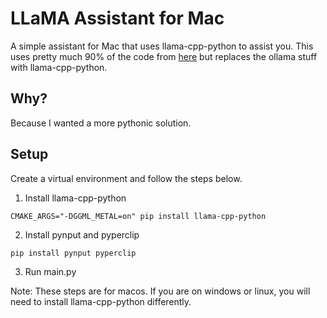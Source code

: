 # LLaMA Assistant for Mac

A simple assistant for Mac that uses llama-cpp-python to assist you. This uses pretty much 90% of the code from [here](https://github.com/patrickloeber/ai-typing-assistant/blob/main/main.py) but replaces the ollama stuff with llama-cpp-python.

## Why?

Because I wanted a more pythonic solution.

## Setup

Create a virtual environment and follow the steps below.

1. Install llama-cpp-python

`CMAKE_ARGS="-DGGML_METAL=on" pip install llama-cpp-python`

2. Install pynput and pyperclip

`pip install pynput pyperclip`

3. Run main.py

Note: These steps are for macos. If you are on windows or linux, you will need to install llama-cpp-python differently.

